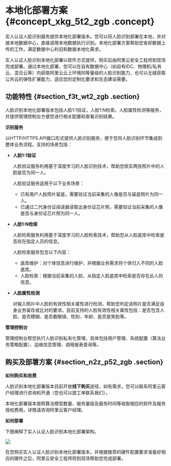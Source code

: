 # 本地化部署方案 {#concept_xkg_5t2_zgb .concept}

实人认证人脸识别服务提供本地化部署版本。您可以将人脸识别部署在本地，并对接本地数据中心，直接调用本地数据执行识别。本地化部署方案帮助您省却数据上传的工作，满足数据中心利旧和数据本地化需求。

实人认证人脸识别本地化部署以软件方式提供，购买后由阿里云安全工程师到现场完成部署。通过本地化部署，您可以在自有数据中心（如自有IDC、物理机/私有云、混合云等）内获取阿里云云上环境同等量级的人脸识别能力，也可以无缝获取公共云的弹性扩展能力，适应您的定制化要求和生态建设需要。

## 功能特性 {#section_f3t_wt2_zgb .section}

人脸识别本地化部署版本包括人脸1:1验证，人脸1:N检索，人脸属性检测等服务，并提供管理控制台方便您进行相关配置和查看识别结果。

**识别服务**

以HTTP/HTTPS API接口形式提供人脸识别服务，便于您将人脸识别环节集成到整体业务流程。支持的场景包括：

-   **人脸1:1验证**

    人脸验证服务利用基于深度学习的人脸识别技术，帮助您核实两张照片中的人脸是否为同一人。

    人脸验证服务适用于以下业务场景：

    -   已有用户人脸照片留底，需要验证当前采集的人像是否与留底照片为同一人。
    -   已通过二代身份证阅读器读取出身份证芯片照，需要验证当前采集的人像是否与身份证芯片照为同一人。
-   **人脸1:N检索**

    人脸检索服务利用基于深度学习的人脸检索技术，帮助您从人脸底库中检索是否存在指定人员的信息。

    人脸检索服务包含以下内容：

    -   底库维护：对个体信息进行维护，并根据业务需求将个体归入不同的人脸底库。
    -   人脸检索：根据当前采集的人脸，从指定人脸底库中检索是否存在此人的信息。
-   **人脸属性检测**

    对输入照片中人脸的有效性相关属性进行检测，帮助您判定该照片是否满足自身业务留存或比对的要求。目前支持的人脸有效性相关属性包括：是否包含人脸、是否模糊、是否戴眼镜、性别、年龄、是否是笑脸等。


**管理控制台**

管理控制台帮您执行人脸识别私有化管理，具体包括用户管理、系统配置（算法业务策略配置）、运维信息管理、调用报表查询等。

## 购买及部署方案 {#section_n2z_p52_zgb .section}

**如何购买和收费**

人脸识别本地化部署版本目前开放**线下购买**途径，如有需求，您可以联系阿里云客户经理进行咨询和开通（您也可以提工单联系我们）。

本地化部署版本按照算法模型数量、服务量级及服务时间等收取相应的软件及服务授权费用，详情请咨询阿里云客户经理。

**如何部署**

下图阐释了实人认证人脸识别本地化部署架构。

![](http://static-aliyun-doc.oss-cn-hangzhou.aliyuncs.com/assets/img/134531/155169204739891_zh-CN.png)

在您购买实人认证人脸识别本地化部署版本，并根据推荐的硬件配置要求准备好相应的硬件之后，阿里云安全工程师将到现场帮助您完成部署。

